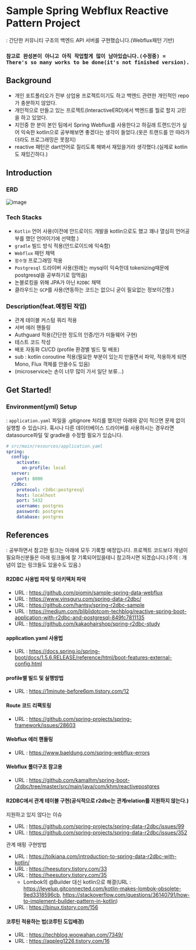 
# Sample Spring Webflux Reactive Pattern Project
: 간단한 커뮤니티 구조의 백엔드 API 서버를 구현했습니다.(Webflux패턴 기반)

### `참고로 완성본이 아니고 아직 작업할게 많이 남아있습니다.(수정중) = There's so many works to be done(it's not finished version).`

## Background
- 개인 포트폴리오가 전부 상업용 프로젝트이기도 하고 백엔드 관련한 개인적인 repo가 충분하지 않았다.
- 개인적으로 만들고 있는 프로젝트(InteractiveERD)에서 백엔드를 뭘로 할지 고민을 하고 있었다.
- 지인중 한 분이 본인 팀에서 Spring Webflux를 사용한다고 하길래 트랜드인가 싶어 익숙한 kotlin으로 공부해보면 좋겠다는 생각이 들었다.(옷은 트랜드를 안 따라가더라도 프로그래밍은 못참지)
- reactive 패턴은 dart언어로 질리도록 해봐서 재밌을거라 생각했다.(실제로 kotlin도 재밌긴하다.)

## Introduction

### ERD 
![image](https://user-images.githubusercontent.com/37768791/192204542-0954ebb6-f386-4acf-9fd1-19338bbfc79b.png)
### Tech Stacks
- `Kotlin` 언어 사용(이전에 안드로이드 개발을 kotlin으로도 했고 꽤나 열심히 언어공부를 했던 언어이기에 선택함.)
- `gradle` 빌드 방식 적용(안드로이드에 익숙함)
- `Webflux` 패턴 채택
- `함수형` 프로그래밍 적용
- `Postgresql` 드라이버 사용(원래는 mysql이 익숙한데 tokenizing때문에 postgresql을 공부하기로 맘먹음)
- 논블로킹을 위해 JPA가 아닌 `R2DBC` 채택
- 클라우드는 `GCP`를 사용(연동하는 코드는 없으니 굳이 필요없는 정보이긴함.)

### Description(feat.예정된 작업)
- 관계 테이블 커스텀 쿼리 적용
- 서버 에러 핸들링
- Authguard 적용(간단한 정도의 인증/인가 미들웨어 구현)
- 테스트 코드 작성
- 배포 자동화 CI/CD (profile 환경별 빌드 및 배포)
- sub : kotlin coroutine 적용(필요한 부분이 있는지 만들면서 파악, 적용하게 되면 Mono, Flux 객체를 안쓸수도 있음)
- (microservice는 손이 너무 많이 가서 일단 보류...)

## Get Started!
### Environment(yml) Setup
: `application.yaml` 파일을 .gitignore 처리를 했지만 아래와 같이 적으면 문제 없이 실행할 수 있습니다. 혹시나 다른 데이터베이스 드라이버를 사용하시는 경우라면 datasource파일 및 gradle을 수정할 필요가 있습니다.
```yml
# src/main/resources/application.yaml
spring:
  config:
    activate:
      on-profile: local
  server:
    port: 8000
  r2dbc:
    protocol: r2dbc:postgresql
    host: localhost
    port: 5432
    username: postgres
    password: postgres
    database: postgres
```

## References
: 공부하면서 참고한 링크는 아래에 모두 기록할 예정입니다. 프로젝트 코드보다 개념이 필요하신분들은 아래 링크들에 잘 기록되어있을테니 참고하시면 되겠습니다.(주의 : 개념이 없는 링크들도 있을수도 있음.)

#### R2DBC 사용법 파악 및 아키텍처 파악
- URL : https://github.com/piomin/sample-spring-data-webflux
- URL : https://www.vinsguru.com/spring-data-r2dbc/
- URL : https://github.com/hantsy/spring-r2dbc-sample
- URL : https://medium.com/bliblidotcom-techblog/reactive-spring-boot-application-with-r2dbc-and-postgresql-849fc7811135
- URL : https://github.com/kakaohairshop/spring-r2dbc-study

#### application.yaml 사용법
- URL : https://docs.spring.io/spring-boot/docs/1.5.6.RELEASE/reference/html/boot-features-external-config.html

#### profile별 빌드 및 실행방법
- URL : https://1minute-before6pm.tistory.com/12

#### Route 코드 리팩토링
- URL : https://github.com/spring-projects/spring-framework/issues/28603

#### Webflux 에러 핸들링 
- URL : https://www.baeldung.com/spring-webflux-errors

#### Webflux 폴더구조 참고용
- URL : https://github.com/kamalhm/spring-boot-r2dbc/tree/master/src/main/java/com/khm/reactivepostgres

#### R2DBC에서 관계 테이블 구현(공식적으로 r2dbc는 관계relation를 지원하지 않는다.)
지원하고 있지 않다는 이슈
- URL : https://github.com/spring-projects/spring-data-r2dbc/issues/99
- URL : https://github.com/spring-projects/spring-data-r2dbc/issues/352

관계 매핑 구현방법
- URL : https://tolkiana.com/introduction-to-spring-data-r2dbc-with-kotlin/
- URL : https://heesutory.tistory.com/33
- URL : https://heesutory.tistory.com/35
  - Lombok의 @Builder 대신 kotlin으로 해결(URL : https://levelup.gitconnected.com/kotlin-makes-lombok-obsolete-9ed3318596cb, https://stackoverflow.com/questions/36140791/how-to-implement-builder-pattern-in-kotlin)
- URL : https://binux.tistory.com/156

#### 코루틴 적용하는 법(코루틴 도입배경)
- URL : https://techblog.woowahan.com/7349/
- URL : https://appleg1226.tistory.com/16